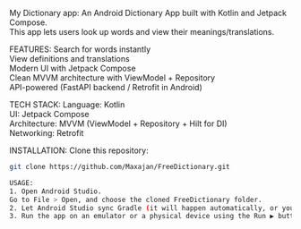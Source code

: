 My Dictionary app:
An Android Dictionary App built with Kotlin and Jetpack Compose.  
This app lets users look up words and view their meanings/translations.

FEATURES:
 Search for words instantly  
 View definitions and translations  
 Modern UI with Jetpack Compose  
 Clean MVVM architecture with ViewModel + Repository  
 API-powered (FastAPI backend / Retrofit in Android) 

TECH STACK:
Language: Kotlin  
UI: Jetpack Compose  
Architecture: MVVM (ViewModel + Repository + Hilt for DI)  
Networking: Retrofit 

 INSTALLATION:
 Clone this repository:
   ```bash
   git clone https://github.com/Maxajan/FreeDictionary.git

USAGE:
1. Open Android Studio.
Go to File > Open, and choose the cloned FreeDictionary folder.
2. Let Android Studio sync Gradle (it will happen automatically, or you can click Sync Project with Gradle Files in the toolbar).
3. Run the app on an emulator or a physical device using the Run ▶ button in Android Studio.
